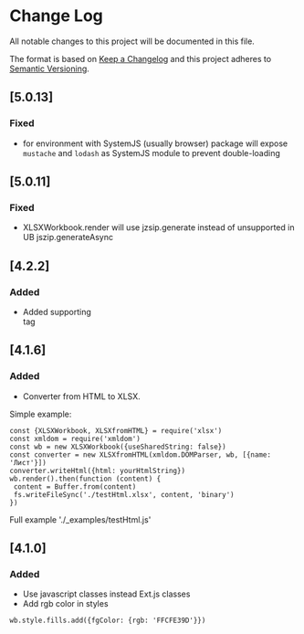 # Change Log
All notable changes to this project will be documented in this file.

The format is based on [Keep a Changelog](http://keepachangelog.com/)
and this project adheres to [Semantic Versioning](http://semver.org/).

## [5.0.13]
### Fixed
- for environment with SystemJS (usually browser) package will expose
 `mustache` and `lodash` as SystemJS module to prevent double-loading

## [5.0.11]
### Fixed
- XLSXWorkbook.render will use jzsip.generate instead of unsupported in UB jszip.generateAsync

## [4.2.2]
### Added
- Added supporting <br/> tag

## [4.1.6]
### Added
- Converter from HTML to XLSX.

Simple example:
```
const {XLSXWorkbook, XLSXfromHTML} = require('xlsx')
const xmldom = require('xmldom')
const wb = new XLSXWorkbook({useSharedString: false})
const converter = new XLSXfromHTML(xmldom.DOMParser, wb, [{name: 'Лист'}])
converter.writeHtml({html: yourHtmlString})
wb.render().then(function (content) {
 content = Buffer.from(content)
 fs.writeFileSync('./testHtml.xlsx', content, 'binary')
})
```

Full example './_examples/testHtml.js'

## [4.1.0]
### Added
- Use javascript classes instead Ext.js classes
- Add rgb color in styles

```
wb.style.fills.add({fgColor: {rgb: 'FFCFE39D'}})
```

